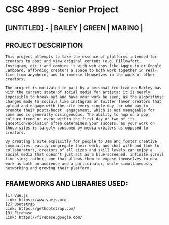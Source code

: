 # CSC 4899 - Senior Project
## [UNTITLED] - | BAILEY | GREEN | MARINO |


## PROJECT DESCRIPTION
    This project attempts to take the essence of platforms intended for creators to post and view original content (e.g. Pillowfort, Instagram, etc.) and combine it with web apps like Aggie.io or Google Jamboard, affording creators a space to both work together in real-time from anywhere, and to immerse themselves in the work of other creators.

    The project is motivated in part by a personal frustration Bailey has with the current state of social media for artists: it is nearly impossible to break out and have your work be seen, as the algorithmic changes made to socials like Instagram or Twitter favor creators that upload and engage with the site every single day, or who pay to promote their posts/boost  engagement, which is not manageable for some and is generally disingenuous. The ability to hop on a pop culture trend or event within the first day or two of its inception/explosion often determines your success, as your work on those sites is largely consumed by media orbiters as opposed to creators.

    By creating a site explicitly for people to Jam and foster creative communities, easily congregate their work, and chat with and link to collaborators, creators of all sizes and skill levels can enjoy a social media that doesn’t just act as a blue-screened, infinite scroll time sink; rather, one that allows them to expose themselves to new work as both an audience and a participator, while simultaneously networking and growing their platform.


## FRAMEWORKS AND LIBRARIES USED:
    [1] Vue.js
    Link: https://www.vuejs.org
    [2] Bootstrap
    Link: https://getbootstrap.com/
    [3] Firebase
    Link: https://firebase.google.com/
    
